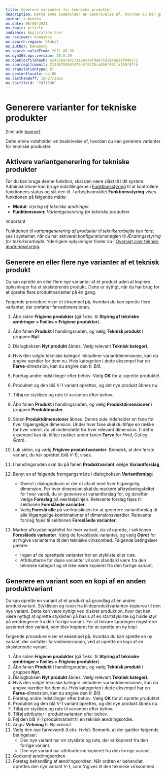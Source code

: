 ```yaml
---
title: Generere varianter for tekniske produkter
description: Dette emne indeholder en beskrivelse af, hvordan du kan generere varianter for tekniske produkter
author: t-benebo
ms.date: 06/08/2021
ms.topic: article
audience: Application User
ms.reviewer: kamaybac
ms.search.region: Global
ms.author: benebotg
ms.search.validFrom: 2021-06-08
ms.dyn365.ops.version: 10.0.20
ms.openlocfilehash: e24bceac9457212ecaafda876d19ba62df049371
ms.sourcegitcommit: 2113678369f47944f8725ca656f461fa159f87f6
ms.translationtype: HT
ms.contentlocale: da-DK
ms.lasthandoff: 10/27/2021
ms.locfileid: "7471830"
---
```

# <a name="generate-variants-for-engineering-products"></a>Generere varianter for tekniske produkter

[!include [banner](../includes/banner.md)]

Dette emne indeholder en beskrivelse af, hvordan du kan generere varianter for tekniske produkter.

## <a name="turn-on-variant-generation-for-engineering-products"></a>Aktivere variantgenerering for tekniske produkter

Før du kan bruge denne funktion, skal den være slået til i dit system. Administratorer kan bruge indstillingerne i [Funktionsstyring](../../fin-ops-core/fin-ops/get-started/feature-management/feature-management-overview.md) til at kontrollere funktionens status og slå den til. I arbejdsområdet **Funktionsstyring** vises funktionen på følgende måde:

- **Modul:** *styring af tekniske ændringer*
- **Funktionsnavn:** *Variantgenerering for tekniske produkter*

> [!IMPORTANT]
> Funktionen til *variantgenerering af produkter til teknikerarbejde* kan først ses i systemet, når du har aktiveret konfigurationsnøglen til *Ændringsstyring for teknikerarbejde*. Yderligere oplysninger finder du i [Oversigt over teknisk ændringsstyring](product-engineering-overview.md).

## <a name="generate-one-or-more-new-variants-of-an-engineering-product"></a>Generere en eller flere nye varianter af et teknisk produkt

Du kan oprette en eller flere nye varianter af et produkt uden at kopiere oplysninger fra et eksisterende produkt. Dette er nyttigt, når du har brug for at oprette flere produktvarianter på én gang.

Følgende procedure viser et eksempel på, hvordan du kan oprette flere varianter, der omfatter farvedimensionen.

1. Åbn siden **Frigivne produkter** (gå f.eks. til **Styring af tekniske ændringer \> Fælles \> Frigivne produkter**).
1. Åbn fanen **Produkt** i handlingsruden, og vælg **Teknisk produkt** i gruppen **Nyt**.
1. Dialogboksen **Nyt produkt** åbnes. Vælg relevant **Teknisk kategori**.
1. Hvis den valgte tekniske kategori inkluderer variantdimensioner, kan du angive værdier for dem nu. Hvis kategorien i dette eksempel har en **Farve**-dimension, kan du angive den til *Blå*.
1. Foretag andre indstillinger efter behov. Vælg **OK** for at oprette produktet.
1. Produktet og den blå V-1 variant oprettes, og det nye produkt åbnes nu.
1. Tilføj en stykliste og rute til varianten efter behov.
1. Åbn fanen **Produkt** i handlingsruden, og vælg **Produktdimensioner** i gruppen **Produktmaster**.
1. Siden **Produktdimensioner** åbnes. Denne side indeholder en fane for hver tilgængelige dimension. Under hver fane skal du tilføje en række for hver værdi, du vil understøtte for hver relevant dimension. (I dette eksempel kan du tilføje rækker under fanen **Farve** for *Hvid*, *Gul* og *Grøn*).
1. Luk siden, og vælg **Frigivne produktvarianter**. Bemærk, at den første variant, du har oprettet (blå V-1), vises.
1. I handlingsruden skal du på fanen **Produktvariant** vælge **Variantforslag**.
1. Benyt en af følgende fremgangsmåde i dialogboksen **Variantforslag**:

    - Øverst i dialogboksen er der et afsnit med hver tilgængelig dimension. For hver dimension skal du markere afkrydsningsfeltet for hver værdi, du vil generere et variantforslag for, og derefter vælge **Foreslag** på værktøjslinjen. Relevante forslag føjes til sektionen **Foreslåede varianter**.
    - Vælg **Foreslå alle** på værktøjslinjen for at generere variantforslag til alle tilgængelige kombinationer af dimensionsværdier. Relevante forslag føjes til sektionen **Foreslåede varianter**.

1. Marker afkrydsningsfeltet for hver variant, du vil oprette, i sektionen **Foreslåede varianter**. Vælg de foreslåede varianter, og vælg **Opret** for at frigive varianterne til den tekniske virksomhed. Følgende betingelser gælder:

    - Ingen af de oprettede varianter har en stykliste eller rute.
    - Attributterne for disse varianter vil som standard være fra den tekniske kategori og vil ikke være kopieret fra den forrige variant.

## <a name="generate-a-variant-as-a-copy-of-another-product-variant"></a>Generere en variant som en kopi af en anden produktvariant

Du kan oprette en variant af et produkt på grundlag af en anden produktvariant. Styklisten og ruten fra kildeproduktvarianten kopieres til den nye variant. Dette kan være nyttigt ved diskret produktion, hvor det kan være nyttigt at oprette styklisten på basis af en startstykliste og holde styr på ændringerne fra den forrige variant. For at bevare sporingen registrerer systemet den variant, som blev kopieret for at oprette en ny kopi.

Følgende procedure viser et eksempel på, hvordan du kan oprette en ny variant, der omfatter farvedimensionen, ved at oprette en kopi af en eksisterende variant

1. Åbn siden **Frigivne produkter** (gå f.eks. til **Styring af tekniske ændringer \> Fælles \> Frigivne produkter**).
1. Åbn fanen **Produkt** i handlingsruden, og vælg **Teknisk produkt** i gruppen **Nyt**.
1. Dialogboksen **Nyt produkt** åbnes. Vælg relevant **Teknisk kategori**.
1. Hvis den valgte tekniske kategori inkluderer variantdimensioner, kan du angive værdier for dem nu. Hvis kategorien i dette eksempel har en **Farve**-dimension, kan du angive den til *Blå*.
1. Foretag andre indstillinger efter behov. Vælg **OK** for at oprette produktet.
1. Produktet og den blå V-1 variant oprettes, og det nye produkt åbnes nu.
1. Tilføj en stykliste og rute til varianten efter behov.
1. Tilføj attributter i produktvarianten efter behov.
1. Føj den blå V-1 produktvariant til en teknisk ændringsordre.
1. Angiv **Virkning** til *Ny variant*.
1. Vælg den nye farveværdi (f.eks. *Hvid*). Bemærk, at der gælder følgende betingelser: 
    - Den nye variant har en stykliste og rute, der er kopieret fra den forrige variant.
    - Den nye variant har attributterne kopieret fra den forrige variant.
1. Godkend ændringsordren.
1. Foretag behandling af ændringsordren. Når ordren er behandlet, oprettes den nye variant V-1, som frigives til den tekniske virksomhed.
